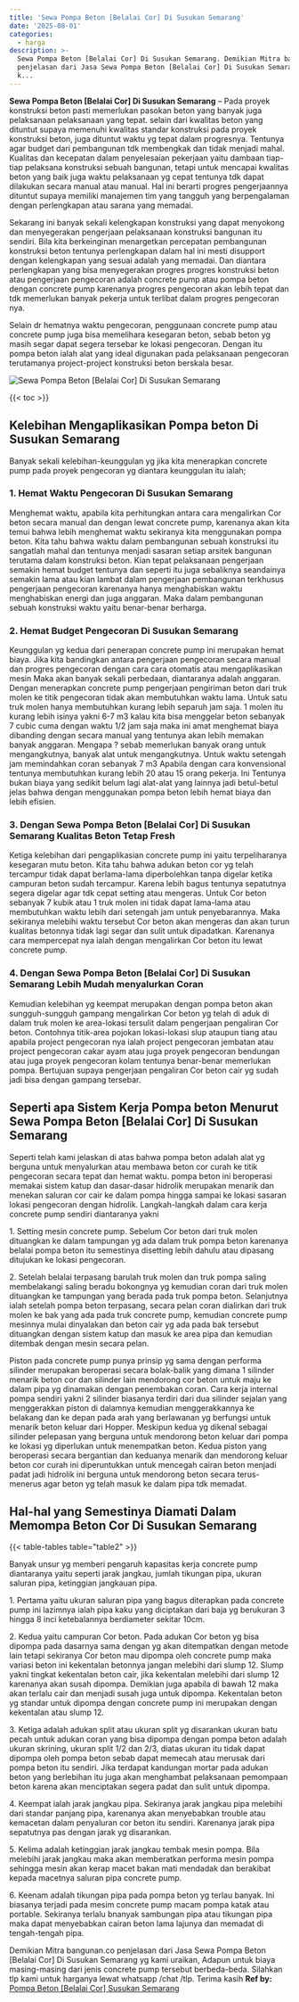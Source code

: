 ```yaml
---
title: 'Sewa Pompa Beton [Belalai Cor] Di Susukan Semarang'
date: '2025-08-01'
categories:
  - harga
description: >-
  Sewa Pompa Beton [Belalai Cor] Di Susukan Semarang. Demikian Mitra bangunan.co
  penjelasan dari Jasa Sewa Pompa Beton [Belalai Cor] Di Susukan Semarang yg
  k...
---
```


**Sewa Pompa Beton \[Belalai Cor\] Di Susukan Semarang** – Pada proyek konstruksi beton pasti memerlukan pasokan beton yang banyak juga pelaksanaan pelaksanaan yang tepat. selain dari kwalitas beton yang dituntut supaya memenuhi kwalitas standar konstruksi pada proyek konstruksi beton, juga dituntut waktu yg tepat dalam progresnya. Tentunya agar budget dari pembangunan tdk membengkak dan tidak menjadi mahal. Kualitas dan kecepatan dalam penyelesaian pekerjaan yaitu dambaan tiap-tiap pelaksana konstruksi sebuah bangunan, tetapi untuk mencapai kwalitas beton yang baik juga waktu pelaksanaan yg cepat tentunya tdk dapat dilakukan secara manual atau manual. Hal ini berarti progres pengerjaannya dituntut supaya memiliki manajemen tim yang tangguh yang berpengalaman dengan perlengkapan atau sarana yang memadai.

Sekarang ini banyak sekali kelengkapan konstruksi yang dapat menyokong dan menyegerakan pengerjaan pelaksanaan konstruksi bangunan itu sendiri. Bila kita berkeinginan menargetkan percepatan pembangunan konstruksi beton tentunya perlengkapan dalam hal ini mesti disupport dengan kelengkapan yang sesuai adalah yang memadai. Dan diantara perlengkapan yang bisa menyegerakan progres progres konstruksi beton atau pengerjaan pengecoran adalah concrete pump atau pompa beton dengan concrete pump karenanya progres pengecoran akan lebih tepat dan tdk memerlukan banyak pekerja untuk terlibat dalam progres pengecoran nya.

Selain dr hematnya waktu pengecoran, penggunaan concrete pump atau concrete pump juga bisa memelihara kesegaran beton, sebab beton yg masih segar dapat segera tersebar ke lokasi pengecoran. Dengan itu pompa beton ialah alat yang ideal digunakan pada pelaksanaan pengecoran terutamanya project-project konstruksi beton berskala besar.

![Sewa Pompa Beton [Belalai Cor] Di Susukan Semarang](/images/sewa-concrete-pump-21.png)

{{< toc >}}

## Kelebihan Mengaplikasikan Pompa beton Di Susukan Semarang

Banyak sekali kelebihan-keunggulan yg jika kita menerapkan concrete pump pada proyek pengecoran yg diantara keunggulan itu ialah;

### 1\. Hemat Waktu Pengecoran Di Susukan Semarang

Menghemat waktu, apabila kita perhitungkan antara cara mengalirkan Cor beton secara manual dan dengan lewat concrete pump, karenanya akan kita temui bahwa lebih menghemat waktu sekiranya kita menggunakan pompa beton. Kita tahu bahwa waktu dalam pembangunan sebuah konstruksi itu sangatlah mahal dan tentunya menjadi sasaran setiap arsitek bangunan terutama dalam konstruksi beton. Kian tepat pelaksanaan pengerjaan semakin hemat budget tentunya dan seperti itu juga sebaliknya seandainya semakin lama atau kian lambat dalam pengerjaan pembangunan terkhusus pengerjaan pengecoran karenanya hanya menghabiskan waktu menghabiskan energi dan juga anggaran. Maka dalam pembangunan sebuah konstruksi waktu yaitu benar-benar berharga.

### 2\. Hemat Budget Pengecoran Di Susukan Semarang

Keunggulan yg kedua dari penerapan concrete pump ini merupakan hemat biaya. Jika kita bandingkan antara pengerjaan pengecoran secara manual dan progres pengecoran dengan cara cara otomatis atau mengaplikasikan mesin Maka akan banyak sekali perbedaan, diantaranya adalah anggaran. Dengan menerapkan concrete pump pengerjaan pengiriman beton dari truk molen ke titik pengecoran tidak akan membutuhkan waktu lama. Untuk satu truk molen hanya membutuhkan kurang lebih separuh jam saja. 1 molen itu kurang lebih isinya yakni 6-7 m3 kalau kita bisa menggelar beton sebanyak 7 cubic cuma dengan waktu 1/2 jam saja maka ini amat menghemat biaya dibanding dengan secara manual yang tentunya akan lebih memakan banyak anggaran. Mengapa ? sebab memerlukan banyak orang untuk mengangkutnya, banyak alat untuk mengangkutnya. Untuk waktu setengah jam memindahkan coran sebanyak 7 m3 Apabila dengan cara konvensional tentunya membutuhkan kurang lebih 20 atau 15 orang pekerja. Ini Tentunya bukan biaya yang sedikit belum lagi alat-alat yang lainnya jadi betul-betul jelas bahwa dengan menggunakan pompa beton lebih hemat biaya dan lebih efisien.

### 3\. Dengan Sewa Pompa Beton \[Belalai Cor\] Di Susukan Semarang Kualitas Beton Tetap Fresh

Ketiga kelebihan dari pengaplikasian concrete pump ini yaitu terpeliharanya kesegaran mutu beton. Kita tahu bahwa adukan beton cor yg telah tercampur tidak dapat berlama-lama diperbolehkan tanpa digelar ketika campuran beton sudah tercampur. Karena lebih bagus tentunya sepatutnya segera digelar agar tdk cepat setting atau mengeras. Untuk Cor beton sebanyak 7 kubik atau 1 truk molen ini tidak dapat lama-lama atau membutuhkan waktu lebih dari setengah jam untuk penyebarannya. Maka sekiranya melebihi waktu tersebut Cor beton akan mengeras dan akan turun kualitas betonnya tidak lagi segar dan sulit untuk dipadatkan. Karenanya cara mempercepat nya ialah dengan mengalirkan Cor beton itu lewat concrete pump.

### 4\. Dengan Sewa Pompa Beton \[Belalai Cor\] Di Susukan Semarang Lebih Mudah menyalurkan Coran

Kemudian kelebihan yg keempat merupakan dengan pompa beton akan sungguh-sungguh gampang mengalirkan Cor beton yg telah di aduk di dalam truk molen ke area-lokasi tersulit dalam pengerjaan pengaliran Cor beton. Contohnya titik-area pojokan lokasi-lokasi slup ataupun tiang atau apabila project pengecoran nya ialah project pengecoran jembatan atau project pengecoran cakar ayam atau juga proyek pengecoran bendungan atau juga proyek pengecoran kolam tentunya benar-benar memerlukan pompa. Bertujuan supaya pengerjaan pengaliran Cor beton cair yg sudah jadi bisa dengan gampang tersebar.

## Seperti apa Sistem Kerja Pompa beton Menurut Sewa Pompa Beton \[Belalai Cor\] Di Susukan Semarang

Seperti telah kami jelaskan di atas bahwa pompa beton adalah alat yg berguna untuk menyalurkan atau membawa beton cor curah ke titik pengecoran secara tepat dan hemat waktu. pompa beton ini beroperasi memakai sistem katup dan dasar-dasar hidrolik merupakan menarik dan menekan saluran cor cair ke dalam pompa hingga sampai ke lokasi sasaran lokasi pengecoran dengan hidrolik. Langkah-langkah dalam cara kerja concrete pump sendiri diantaranya yakni

1\. Setting mesin concrete pump. Sebelum Cor beton dari truk molen dituangkan ke dalam tampungan yg ada dalam truk pompa beton karenanya belalai pompa beton itu semestinya disetting lebih dahulu atau dipasang ditujukan ke lokasi pengecoran.

2\. Setelah belalai terpasang barulah truk molen dan truk pompa saling membelakangi saling beradu bokongnya yg kemudian coran dari truk molen dituangkan ke tampungan yang berada pada truk pompa beton. Selanjutnya ialah setelah pompa beton terpasang, secara pelan coran dialirkan dari truk molen ke bak yang ada pada truk concrete pump, kemudian concrete pump mesinnya mulai dinyalakan dan beton cair yg ada pada bak tersebut dituangkan dengan sistem katup dan masuk ke area pipa dan kemudian ditembak dengan mesin secara pelan.

Piston pada concrete pump punya prinsip yg sama dengan performa silinder merupakan beroperasi secara bolak-balik yang dimana 1 silinder menarik beton cor dan silinder lain mendorong cor beton untuk maju ke dalam pipa yg dinamakan dengan penembakan coran. Cara kerja internal pompa sendiri yakni 2 silinder biasanya terdiri dari dua silinder sejalan yang menggerakkan piston di dalamnya kemudian menggerakkannya ke belakang dan ke depan pada arah yang berlawanan yg berfungsi untuk menarik beton keluar dari Hopper. Meskipun kedua yg dikenal sebagai silinder pelepasan yang berguna untuk mendorong beton keluar dari pompa ke lokasi yg diperlukan untuk menempatkan beton. Kedua piston yang beroperasi secara bergantian dan keduanya menarik dan mendorong keluar beton cor curah ini diperuntukkan untuk mencegah cairan beton menjadi padat jadi hidrolik ini berguna untuk mendorong beton secara terus-menerus agar beton yg telah masuk ke dalam pipa tdk memadat.

## Hal-hal yang Semestinya Diamati Dalam Memompa Beton Cor Di Susukan Semarang

{{< table-tables table="table2" >}}

Banyak unsur yg memberi pengaruh kapasitas kerja concrete pump diantaranya yaitu seperti jarak jangkau, jumlah tikungan pipa, ukuran saluran pipa, ketinggian jangkauan pipa.

1\. Pertama yaitu ukuran saluran pipa yang bagus diterapkan pada concrete pump ini lazimnya ialah pipa kaku yang diciptakan dari baja yg berukuran 3 hingga 8 inci ketebalannya berdiameter sekitar 10cm.

2\. Kedua yaitu campuran Cor beton. Pada adukan Cor beton yg bisa dipompa pada dasarnya sama dengan yg akan ditempatkan dengan metode lain tetapi sekiranya Cor beton mau dipompa oleh concrete pump maka variasi beton ini kekentalan betonnya jangan melebihi dari slump 12. Slump yakni tingkat kekentalan beton cair, jika kekentalan melebihi dari slump 12 karenanya akan susah dipompa. Demikian juga apabila di bawah 12 maka akan terlalu cair dan menjadi susah juga untuk dipompa. Kekentalan beton yg standar untuk dipompa dengan concrete pump ini merupakan dengan kekentalan atau slump 12.

3\. Ketiga adalah adukan split atau ukuran split yg disarankan ukuran batu pecah untuk adukan coran yang bisa dipompa dengan pompa beton adalah ukuran skrining, ukuran split 1/2 dan 2/3, diatas ukuran itu tidak dapat dipompa oleh pompa beton sebab dapat memecah atau merusak dari pompa beton itu sendiri. Jika terdapat kandungan mortar pada adukan beton yang berlebihan itu juga akan menghambat pelaksanaan pemompaan beton karena akan menciptakan segera padat dan sulit untuk dipompa.

4\. Keempat ialah jarak jangkau pipa. Sekiranya jarak jangkau pipa melebihi dari standar panjang pipa, karenanya akan menyebabkan trouble atau kemacetan dalam penyaluran cor beton itu sendiri. Karenanya jarak pipa sepatutnya pas dengan jarak yg disarankan.

5\. Kelima adalah ketinggian jarak jangkau tembak mesin pompa. Bila melebihi jarak jangkau maka akan memberatkan performa mesin pompa sehingga mesin akan kerap macet bakan mati mendadak dan berakibat kepada macetnya saluran pipa concrete pump.

6\. Keenam adalah tikungan pipa pada pompa beton yg terlau banyak. Ini biasanya terjadi pada mesim concrete pump macam pompa katak atau portable. Sekiranya terlalu bnanyak sambungan pipa atau tikungan pipa maka dapat menyebabkan cairan beton lama lajunya dan memadat di tengah-tengah pipa.

Demikian Mitra bangunan.co penjelasan dari Jasa Sewa Pompa Beton \[Belalai Cor\] Di Susukan Semarang yg kami uraikan, Adapun untuk biaya masing-masing dari jenis concrete pump tersebut berbeda-beda. Silahkan tlp kami untuk harganya lewat whatsapp /chat /tlp. Terima kasih
**Ref by:** [Pompa Beton [Belalai Cor] Susukan Semarang](https://id.wikipedia.org/wiki/Pompa)
